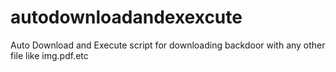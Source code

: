# autodownloadandexexcute
Auto Download and Execute script for downloading backdoor with any other file like img.pdf.etc 
